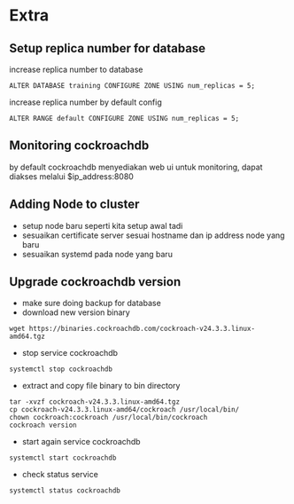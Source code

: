 # Extra

## Setup replica number for database
increase replica number to database
```
ALTER DATABASE training CONFIGURE ZONE USING num_replicas = 5;
```

increase replica number by default config
```
ALTER RANGE default CONFIGURE ZONE USING num_replicas = 5;
```

## Monitoring cockroachdb
by default cockroachdb menyediakan web ui untuk monitoring, dapat diakses melalui $ip_address:8080

## Adding Node to cluster
- setup node baru seperti kita setup awal tadi
- sesuaikan certificate server sesuai hostname dan ip address node yang baru
- sesuaikan systemd pada node yang baru

## Upgrade cockroachdb version
- make sure doing backup for database
- download new version binary
```
wget https://binaries.cockroachdb.com/cockroach-v24.3.3.linux-amd64.tgz
```
- stop service cockroachdb
```
systemctl stop cockroachdb
```
- extract and copy file binary to bin directory
```
tar -xvzf cockroach-v24.3.3.linux-amd64.tgz
cp cockroach-v24.3.3.linux-amd64/cockroach /usr/local/bin/
chown cockroach:cockroach /usr/local/bin/cockroach
cockroach version
```
- start again service cockroachdb
```
systemctl start cockroachdb
```
- check status service
```
systemctl status cockroachdb
```
